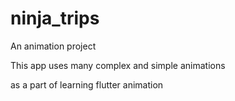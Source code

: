 # ninja_trips

An animation project



This app uses many complex and simple animations

as a part of learning flutter animation